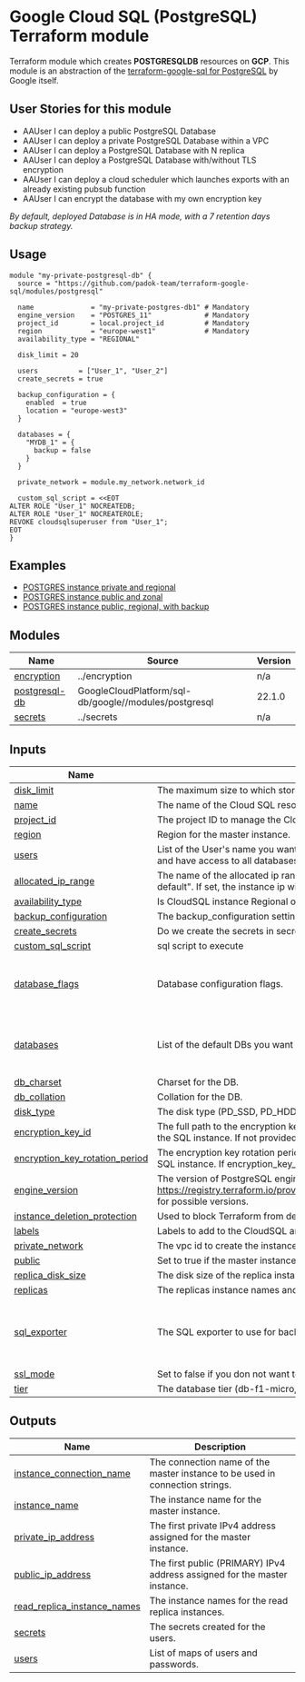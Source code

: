 # Google Cloud SQL (PostgreSQL) Terraform module

Terraform module which creates **POSTGRESQLDB** resources on **GCP**. This module is an abstraction of the [terraform-google-sql for PostgreSQL](https://github.com/terraform-google-modules/terraform-google-sql-db/tree/master/modules/postgresql) by Google itself.

## User Stories for this module

- AAUser I can deploy a public PostgreSQL Database
- AAUser I can deploy a private PostgreSQL Database within a VPC
- AAUser I can deploy a PostgreSQL Database with N replica
- AAUser I can deploy a PostgreSQL Database with/without TLS encryption
- AAUser I can deploy a cloud scheduler which launches exports with an already existing pubsub function
- AAUser I can encrypt the database with my own encryption key

<em>By default, deployed Database is in HA mode, with a 7 retention days backup strategy.</em>

## Usage

```hcl
module "my-private-postgresql-db" {
  source = "https://github.com/padok-team/terraform-google-sql/modules/postgresql"

  name              = "my-private-postgres-db1" # Mandatory
  engine_version    = "POSTGRES_11"             # Mandatory
  project_id        = local.project_id          # Mandatory
  region            = "europe-west1"            # Mandatory
  availability_type = "REGIONAL"

  disk_limit = 20

  users          = ["User_1", "User_2"]
  create_secrets = true

  backup_configuration = {
    enabled  = true
    location = "europe-west3"
  }

  databases = {
    "MYDB_1" = {
      backup = false
    }
  }

  private_network = module.my_network.network_id

  custom_sql_script = <<EOT
ALTER ROLE "User_1" NOCREATEDB;
ALTER ROLE "User_1" NOCREATEROLE;
REVOKE cloudsqlsuperuser from "User_1";
EOT
}
```

## Examples

- [POSTGRES instance private and regional](examples/postgresql_private_regional)
- [POSTGRES instance public and zonal](examples/postgresql_public_zonal)
- [POSTGRES instance public, regional, with backup](examples/postgresql_private_with_exporter)

<!-- BEGIN_TF_DOCS -->
## Modules

| Name | Source | Version |
|------|--------|---------|
| <a name="module_encryption"></a> [encryption](#module\_encryption) | ../encryption | n/a |
| <a name="module_postgresql-db"></a> [postgresql-db](#module\_postgresql-db) | GoogleCloudPlatform/sql-db/google//modules/postgresql | 22.1.0 |
| <a name="module_secrets"></a> [secrets](#module\_secrets) | ../secrets | n/a |

## Inputs

| Name | Description | Type | Default | Required |
|------|-------------|------|---------|:--------:|
| <a name="input_disk_limit"></a> [disk\_limit](#input\_disk\_limit) | The maximum size to which storage can be auto increased. | `number` | n/a | yes |
| <a name="input_name"></a> [name](#input\_name) | The name of the Cloud SQL resource. | `string` | n/a | yes |
| <a name="input_project_id"></a> [project\_id](#input\_project\_id) | The project ID to manage the Cloud SQL resource. | `string` | n/a | yes |
| <a name="input_region"></a> [region](#input\_region) | Region for the master instance. | `string` | n/a | yes |
| <a name="input_users"></a> [users](#input\_users) | List of the User's name you want to create (passwords will be auto-generated). Warning! All those users will be admin and have access to all databases created with this module. | `list(string)` | n/a | yes |
| <a name="input_allocated_ip_range"></a> [allocated\_ip\_range](#input\_allocated\_ip\_range) | The name of the allocated ip range for the private ip CloudSQL instance. For example: "google-managed-services-default". If set, the instance ip will be created in the allocated range. | `string` | `null` | no |
| <a name="input_availability_type"></a> [availability\_type](#input\_availability\_type) | Is CloudSQL instance Regional or Zonal correct values = (REGIONAL\|ZONAL). | `string` | `"REGIONAL"` | no |
| <a name="input_backup_configuration"></a> [backup\_configuration](#input\_backup\_configuration) | The backup\_configuration settings subblock for the database setings. | `any` | `{}` | no |
| <a name="input_create_secrets"></a> [create\_secrets](#input\_create\_secrets) | Do we create the secrets in secret manager? | `bool` | `true` | no |
| <a name="input_custom_sql_script"></a> [custom\_sql\_script](#input\_custom\_sql\_script) | sql script to execute | `string` | `""` | no |
| <a name="input_database_flags"></a> [database\_flags](#input\_database\_flags) | Database configuration flags. | <pre>list(object({<br>    name  = string<br>    value = string<br>  }))</pre> | `[]` | no |
| <a name="input_databases"></a> [databases](#input\_databases) | List of the default DBs you want to create. | <pre>map(object({<br>    export_backup   = bool<br>    export_schedule = optional(string, "0 2 * * *")<br>  }))</pre> | `{}` | no |
| <a name="input_db_charset"></a> [db\_charset](#input\_db\_charset) | Charset for the DB. | `string` | `"utf8"` | no |
| <a name="input_db_collation"></a> [db\_collation](#input\_db\_collation) | Collation for the DB. | `string` | `"en_US.UTF8"` | no |
| <a name="input_disk_type"></a> [disk\_type](#input\_disk\_type) | The disk type (PD\_SSD, PD\_HDD). | `string` | `"PD_SSD"` | no |
| <a name="input_encryption_key_id"></a> [encryption\_key\_id](#input\_encryption\_key\_id) | The full path to the encryption key used for the CMEK disk encryption. The provided key must be in the same region as the SQL instance. If not provided, a KMS key will be generated. | `string` | `null` | no |
| <a name="input_encryption_key_rotation_period"></a> [encryption\_key\_rotation\_period](#input\_encryption\_key\_rotation\_period) | The encryption key rotation period for the CMEK disk encryption. The provided key must be in the same region as the SQL instance. If encryption\_key\_id is defined, this variable is not used. | `string` | `"7889400s"` | no |
| <a name="input_engine_version"></a> [engine\_version](#input\_engine\_version) | The version of PostgreSQL engine. Check https://registry.terraform.io/providers/hashicorp/google/latest/docs/resources/sql_database_instance#database_version for possible versions. | `string` | `"POSTGRES_14"` | no |
| <a name="input_instance_deletion_protection"></a> [instance\_deletion\_protection](#input\_instance\_deletion\_protection) | Used to block Terraform from deleting a SQL Instance. | `bool` | `false` | no |
| <a name="input_labels"></a> [labels](#input\_labels) | Labels to add to the CloudSQL and its replicas. | `map(string)` | `{}` | no |
| <a name="input_private_network"></a> [private\_network](#input\_private\_network) | The vpc id to create the instance into. | `string` | `null` | no |
| <a name="input_public"></a> [public](#input\_public) | Set to true if the master instance should also have a public IP (less secure). | `bool` | `false` | no |
| <a name="input_replica_disk_size"></a> [replica\_disk\_size](#input\_replica\_disk\_size) | The disk size of the replica instance in GB. | `number` | `10` | no |
| <a name="input_replicas"></a> [replicas](#input\_replicas) | The replicas instance names and configuration. | `map(any)` | `{}` | no |
| <a name="input_sql_exporter"></a> [sql\_exporter](#input\_sql\_exporter) | The SQL exporter to use for backups if needed. | <pre>object({<br>    bucket_name  = string<br>    pubsub_topic = string<br>    timezone     = optional(string, "UTC")<br>  })</pre> | `null` | no |
| <a name="input_ssl_mode"></a> [ssl\_mode](#input\_ssl\_mode) | Set to false if you don not want to enforce SSL (less secure). | `string` | `"ENCRYPTED_ONLY"` | no |
| <a name="input_tier"></a> [tier](#input\_tier) | The database tier (db-f1-micro, db-custom-cpu-ram). | `string` | `"db-f1-micro"` | no |

## Outputs

| Name | Description |
|------|-------------|
| <a name="output_instance_connection_name"></a> [instance\_connection\_name](#output\_instance\_connection\_name) | The connection name of the master instance to be used in connection strings. |
| <a name="output_instance_name"></a> [instance\_name](#output\_instance\_name) | The instance name for the master instance. |
| <a name="output_private_ip_address"></a> [private\_ip\_address](#output\_private\_ip\_address) | The first private IPv4 address assigned for the master instance. |
| <a name="output_public_ip_address"></a> [public\_ip\_address](#output\_public\_ip\_address) | The first public (PRIMARY) IPv4 address assigned for the master instance. |
| <a name="output_read_replica_instance_names"></a> [read\_replica\_instance\_names](#output\_read\_replica\_instance\_names) | The instance names for the read replica instances. |
| <a name="output_secrets"></a> [secrets](#output\_secrets) | The secrets created for the users. |
| <a name="output_users"></a> [users](#output\_users) | List of maps of users and passwords. |
<!-- END_TF_DOCS -->
